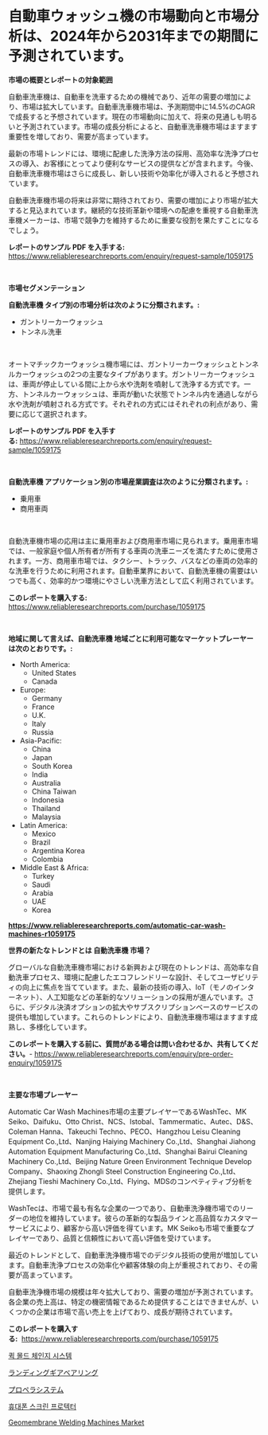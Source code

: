 <p><h1>自動車ウォッシュ機の市場動向と市場分析は、2024年から2031年までの期間に予測されています。</h1></p><p><strong>市場の概要とレポートの対象範囲</strong></p>
<p><p>自動車洗車機は、自動車を洗車するための機械であり、近年の需要の増加により、市場は拡大しています。自動車洗車機市場は、予測期間中に14.5%のCAGRで成長すると予想されています。現在の市場動向に加えて、将来の見通しも明るいと予測されています。市場の成長分析によると、自動車洗車機市場はますます重要性を増しており、需要が高まっています。</p><p>最新の市場トレンドには、環境に配慮した洗浄方法の採用、高効率な洗浄プロセスの導入、お客様にとってより便利なサービスの提供などが含まれます。今後、自動車洗車機市場はさらに成長し、新しい技術や効率化が導入されると予想されています。</p><p>自動車洗車機市場の将来は非常に期待されており、需要の増加により市場が拡大すると見込まれています。継続的な技術革新や環境への配慮を重視する自動車洗車機メーカーは、市場で競争力を維持するために重要な役割を果たすことになるでしょう。</p></p>
<p><strong>レポートのサンプル PDF を入手する:</strong> <a href="https://www.reliableresearchreports.com/enquiry/request-sample/1059175">https://www.reliableresearchreports.com/enquiry/request-sample/1059175</a></p>
<p>&nbsp;</p>
<p><strong>市場セグメンテーション</strong></p>
<p><strong>自動洗車機 タイプ別の市場分析は次のように分類されます。:</strong></p>
<p><ul><li>ガントリーカーウォッシュ</li><li>トンネル洗車</li></ul></p>
<p>&nbsp;</p>
<p><p>オートマチックカーウォッシュ機市場には、ガントリーカーウォッシュとトンネルカーウォッシュの2つの主要なタイプがあります。ガントリーカーウォッシュは、車両が停止している間に上から水や洗剤を噴射して洗浄する方式です。一方、トンネルカーウォッシュは、車両が動いた状態でトンネル内を通過しながら水や洗剤が噴射される方式です。それぞれの方式にはそれぞれの利点があり、需要に応じて選択されます。</p></p>
<p><strong>レポートのサンプル PDF を入手する:</strong>&nbsp;<a href="https://www.reliableresearchreports.com/enquiry/request-sample/1059175">https://www.reliableresearchreports.com/enquiry/request-sample/1059175</a></p>
<p>&nbsp;</p>
<p><strong> 自動洗車機 アプリケーション別の市場産業調査は次のように分類されます。:</strong></p>
<p><ul><li>乗用車</li><li>商用車両</li></ul></p>
<p>&nbsp;</p>
<p><p>自動洗車機市場の応用は主に乗用車および商用車市場に見られます。乗用車市場では、一般家庭や個人所有者が所有する車両の洗車ニーズを満たすために使用されます。一方、商用車市場では、タクシー、トラック、バスなどの車両の効率的な洗車を行うために利用されます。自動車業界において、自動洗車機の需要はいつでも高く、効率的かつ環境にやさしい洗車方法として広く利用されています。</p></p>
<p><strong>このレポートを購入する:</strong>&nbsp; <a href="https://www.reliableresearchreports.com/purchase/1059175">https://www.reliableresearchreports.com/purchase/1059175</a></p>
<p>&nbsp;</p>
<p><strong>地域に関して言えば、自動洗車機 地域ごとに利用可能なマーケットプレーヤーは次のとおりです。:</strong></p>
<p><ul>
    <li>
        North America:
        <ul>
            <li>United States</li>
            <li>Canada</li>
        </ul>
    </li>
    <li>
        Europe:
        <ul>
            <li>Germany</li>
            <li>France</li>
            <li>U.K.</li>
            <li>Italy</li>
            <li>Russia</li>
        </ul>
    </li>
    <li>
        Asia-Pacific:
        <ul>
            <li>China</li>
            <li>Japan</li>
            <li>South Korea</li>
            <li>India</li>
            <li>Australia</li>
            <li>China Taiwan</li>
            <li>Indonesia</li>
            <li>Thailand</li>
            <li>Malaysia</li>
        </ul>
    </li>
    <li>
        Latin America:
        <ul>
            <li>Mexico</li>
            <li>Brazil</li>
            <li>Argentina Korea</li>
            <li>Colombia</li>
        </ul>
    </li>
    <li>
        Middle East & Africa:
        <ul>
            <li>Turkey</li>
            <li>Saudi</li>
            <li>Arabia</li>
            <li>UAE</li>
            <li>Korea</li>
        </ul>
    </li>
    </ul></p>
<p><strong><a href="https://www.reliableresearchreports.com/automatic-car-wash-machines-r1059175">https://www.reliableresearchreports.com/automatic-car-wash-machines-r1059175</a></strong>&nbsp;</p>
<p><strong>世界の新たなトレンドとは 自動洗車機 市場？</strong></p>
<p><p>グローバルな自動洗車機市場における新興および現在のトレンドは、高効率な自動洗車プロセス、環境に配慮したエコフレンドリーな設計、そしてユーザビリティの向上に焦点を当てています。また、最新の技術の導入、IoT（モノのインターネット）、人工知能などの革新的なソリューションの採用が進んでいます。さらに、デジタル決済オプションの拡大やサブスクリプションベースのサービスの提供も増加しています。これらのトレンドにより、自動洗車機市場はますます成熟し、多様化しています。</p></p>
<p><strong>このレポートを購入する前に、質問がある場合は問い合わせるか、共有してください。</strong>- <a href="https://www.reliableresearchreports.com/enquiry/pre-order-enquiry/1059175">https://www.reliableresearchreports.com/enquiry/pre-order-enquiry/1059175</a></p>
<p>&nbsp;</p>
<p><strong>主要な市場プレーヤー</strong></p>
<p><p>Automatic Car Wash Machines市場の主要プレイヤーであるWashTec、MK Seiko、Daifuku、Otto Christ、NCS、Istobal、Tammermatic、Autec、D&S、Coleman Hanna、Takeuchi Techno、PECO、Hangzhou Leisu Cleaning Equipment Co.,Ltd、Nanjing Haiying Machinery Co.,Ltd、Shanghai Jiahong Automation Equipment Manufacturing Co.,Ltd、Shanghai Bairui Cleaning Machinery Co.,Ltd、Beijing Nature Green Environment Technique Develop Company、Shaoxing Zhongli Steel Construction Engineering Co.,Ltd、Zhejiang Tieshi Machinery Co.,Ltd、Flying、MDSのコンペティティブ分析を提供します。</p><p>WashTecは、市場で最も有名な企業の一つであり、自動車洗浄機市場でのリーダーの地位を維持しています。彼らの革新的な製品ラインと高品質なカスタマーサービスにより、顧客から高い評価を得ています。MK Seikoも市場で重要なプレイヤーであり、品質と信頼性において高い評価を受けています。</p><p>最近のトレンドとして、自動車洗浄機市場でのデジタル技術の使用が増加しています。自動車洗浄プロセスの効率化や顧客体験の向上が重視されており、その需要が高まっています。</p><p>自動車洗浄機市場の規模は年々拡大しており、需要の増加が予測されています。各企業の売上高は、特定の機密情報であるため提供することはできませんが、いくつかの企業は市場で高い売上を上げており、成長が期待されています。</p></p>
<p><strong>このレポートを購入する:</strong>&nbsp;&nbsp;<a href="https://www.reliableresearchreports.com/purchase/1059175">https://www.reliableresearchreports.com/purchase/1059175</a></p>
<p><p><a href="https://github.com/TimmyMann6767/Market-Research-Report-List-1/blob/main/607128924736.md">퀵 몰드 체인지 시스템</a></p><p><a href="https://medium.com/@murraycod1929/%E3%83%A9%E3%83%B3%E3%83%87%E3%82%A3%E3%83%B3%E3%82%B0%E3%82%AE%E3%82%A2%E3%83%99%E3%82%A2%E3%83%AA%E3%83%B3%E3%82%B0%E5%B8%82%E5%A0%B4-2031%E5%B9%B4%E3%81%BE%E3%81%A7%E3%81%AE%E3%83%88%E3%83%AC%E3%83%B3%E3%83%89-%E4%BA%88%E6%B8%AC-%E3%81%8A%E3%82%88%E3%81%B3%E7%AB%B6%E4%BA%89%E5%88%86%E6%9E%90-7ea471c5e4d9">ランディングギアベアリング</a></p><p><a href="https://medium.com/@alletty768546/%E3%83%97%E3%83%AD%E3%83%9A%E3%83%A9%E3%82%B7%E3%82%B9%E3%83%86%E3%83%A0%E5%B8%82%E5%A0%B4-%E7%AB%B6%E4%BA%89%E5%88%86%E6%9E%90-%E5%B8%82%E5%A0%B4%E3%83%88%E3%83%AC%E3%83%B3%E3%83%89-2031%E5%B9%B4%E3%81%BE%E3%81%A7%E3%81%AE%E4%BA%88%E6%B8%AC-de5caa39dc27">プロペラシステム</a></p><p><a href="https://medium.com/@hershelkris/%ED%9C%B4%EB%8C%80%ED%8F%B0-%ED%99%94%EB%A9%B4-%EB%B3%B4%ED%98%B8-%ED%95%84%EB%A6%84-%EC%8B%9C%EC%9E%A5%EC%9D%80-%EC%8B%9C%EC%9E%A5-%EC%A0%90%EC%9C%A0%EC%9C%A8-%ED%81%AC%EA%B8%B0-%EB%B0%8F-2031%EB%85%84%EA%B9%8C%EC%A7%80-%EC%98%88%EC%83%81%EB%90%98%EB%8A%94-%EC%98%88%EC%B8%A1%EC%97%90-%EC%B4%88%EC%A0%90%EC%9D%84-%EB%A7%9E%EC%B6%98%EB%8B%A4-a77e5f96bd5e">휴대폰 스크린 프로텍터</a></p><p><a href="https://view.publitas.com/reportprime-1/geomembrane-welding-machines-market-share-evolution-and-market-growth-trends-2024-2031/">Geomembrane Welding Machines Market</a></p></p>